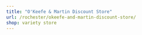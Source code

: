 ```yaml
---
title: "O'Keefe & Martin Discount Store"
url: /rochester/okeefe-and-martin-discount-store/
shop: variety store
---
```


